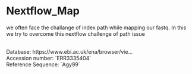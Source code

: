 # Nextflow_Map
we often face the challange of index path while mapping our fastq. In this we try to overcome this nextflow challenge of path issue

<br>
Database: https://www.ebi.ac.uk/ena/browser/vie... <br>
Accession number: `ERR3335404` <br>
Reference Sequence: `Agy99`  <br>

